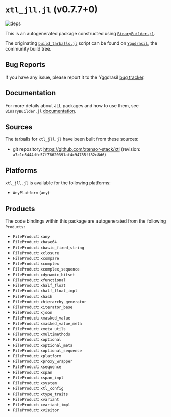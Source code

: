 # `xtl_jll.jl` (v0.7.7+0)

[![deps](https://juliahub.com/docs/xtl_jll/deps.svg)](https://juliahub.com/ui/Packages/xtl_jll/6yiwM?page=2)

This is an autogenerated package constructed using [`BinaryBuilder.jl`](https://github.com/JuliaPackaging/BinaryBuilder.jl).

The originating [`build_tarballs.jl`](https://github.com/JuliaPackaging/Yggdrasil/blob/8cdad1f4e58a5bbfd112368f8f93b85586606a0e/X/xtl/build_tarballs.jl) script can be found on [`Yggdrasil`](https://github.com/JuliaPackaging/Yggdrasil/), the community build tree.

## Bug Reports

If you have any issue, please report it to the Yggdrasil [bug tracker](https://github.com/JuliaPackaging/Yggdrasil/issues).

## Documentation

For more details about JLL packages and how to use them, see `BinaryBuilder.jl` [documentation](https://docs.binarybuilder.org/stable/jll/).

## Sources

The tarballs for `xtl_jll.jl` have been built from these sources:

* git repository: https://github.com/xtensor-stack/xtl (revision: `a7c1c5444dfc57f76620391af4c94785ff82c8d6`)

## Platforms

`xtl_jll.jl` is available for the following platforms:

* `AnyPlatform` (`any`)

## Products

The code bindings within this package are autogenerated from the following `Products`:

* `FileProduct`: `xany`
* `FileProduct`: `xbase64`
* `FileProduct`: `xbasic_fixed_string`
* `FileProduct`: `xclosure`
* `FileProduct`: `xcompare`
* `FileProduct`: `xcomplex`
* `FileProduct`: `xcomplex_sequence`
* `FileProduct`: `xdynamic_bitset`
* `FileProduct`: `xfunctional`
* `FileProduct`: `xhalf_float`
* `FileProduct`: `xhalf_float_impl`
* `FileProduct`: `xhash`
* `FileProduct`: `xhierarchy_generator`
* `FileProduct`: `xiterator_base`
* `FileProduct`: `xjson`
* `FileProduct`: `xmasked_value`
* `FileProduct`: `xmasked_value_meta`
* `FileProduct`: `xmeta_utils`
* `FileProduct`: `xmultimethods`
* `FileProduct`: `xoptional`
* `FileProduct`: `xoptional_meta`
* `FileProduct`: `xoptional_sequence`
* `FileProduct`: `xplatform`
* `FileProduct`: `xproxy_wrapper`
* `FileProduct`: `xsequence`
* `FileProduct`: `xspan`
* `FileProduct`: `xspan_impl`
* `FileProduct`: `xsystem`
* `FileProduct`: `xtl_config`
* `FileProduct`: `xtype_traits`
* `FileProduct`: `xvariant`
* `FileProduct`: `xvariant_impl`
* `FileProduct`: `xvisitor`
